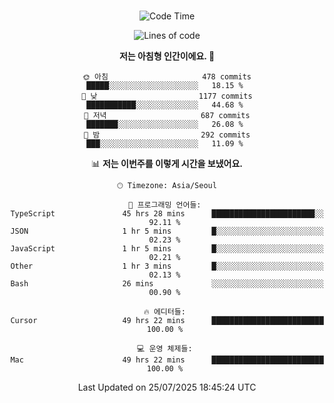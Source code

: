 <div align="center">

<br />

 <!--START_SECTION:waka-->
![Code Time](http://img.shields.io/badge/Code%20Time-4%2C931%20hrs%2040%20mins-blue)

![Lines of code](https://img.shields.io/badge/%EC%A0%80%EB%8A%94%20%EC%97%AC%ED%83%9C%EA%B9%8C%EC%A7%80%20-2.0%20million%20%EC%A4%84%EC%9D%98%20%EC%BD%94%EB%93%9C%EB%A5%BC%20%EC%9E%91%EC%84%B1%ED%96%88%EC%96%B4%EC%9A%94.-blue)

**저는 아침형 인간이에요. 🐤** 

```text
🌞 아침                     478 commits         █████░░░░░░░░░░░░░░░░░░░░   18.15 % 
🌆 낮　                     1177 commits        ███████████░░░░░░░░░░░░░░   44.68 % 
🌃 저녁                     687 commits         ███████░░░░░░░░░░░░░░░░░░   26.08 % 
🌙 밤　                     292 commits         ███░░░░░░░░░░░░░░░░░░░░░░   11.09 % 
```


📊 **저는 이번주를 이렇게 시간을 보냈어요.** 

```text
🕑︎ Timezone: Asia/Seoul

💬 프로그래밍 언어들: 
TypeScript               45 hrs 28 mins      ███████████████████████░░   92.11 % 
JSON                     1 hr 5 mins         █░░░░░░░░░░░░░░░░░░░░░░░░   02.23 % 
JavaScript               1 hr 5 mins         █░░░░░░░░░░░░░░░░░░░░░░░░   02.21 % 
Other                    1 hr 3 mins         █░░░░░░░░░░░░░░░░░░░░░░░░   02.13 % 
Bash                     26 mins             ░░░░░░░░░░░░░░░░░░░░░░░░░   00.90 % 

🔥 에디터들: 
Cursor                   49 hrs 22 mins      █████████████████████████   100.00 % 

💻 운영 체제들: 
Mac                      49 hrs 22 mins      █████████████████████████   100.00 % 
```


 Last Updated on 25/07/2025 18:45:24 UTC
<!--END_SECTION:waka-->

</div>
